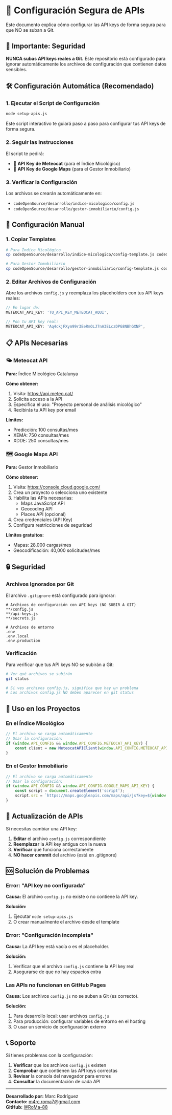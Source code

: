 # 🔐 Configuración Segura de APIs

Este documento explica cómo configurar las API keys de forma segura para que NO se suban a Git.

## 🚨 Importante: Seguridad

**NUNCA subas API keys reales a Git.** Este repositorio está configurado para ignorar automáticamente los archivos de configuración que contienen datos sensibles.

## 🛠️ Configuración Automática (Recomendado)

### 1. Ejecutar el Script de Configuración

```bash
node setup-apis.js
```

Este script interactivo te guiará paso a paso para configurar tus API keys de forma segura.

### 2. Seguir las Instrucciones

El script te pedirá:
- 🔑 **API Key de Meteocat** (para el Índice Micológico)
- 🔑 **API Key de Google Maps** (para el Gestor Inmobiliario)

### 3. Verificar la Configuración

Los archivos se crearán automáticamente en:
- `codeOpenSource/desarrollo/indice-micologico/config.js`
- `codeOpenSource/desarrollo/gestor-inmobiliario/config.js`

## 🔧 Configuración Manual

### 1. Copiar Templates

```bash
# Para Índice Micológico
cp codeOpenSource/desarrollo/indice-micologico/config-template.js codeOpenSource/desarrollo/indice-micologico/config.js

# Para Gestor Inmobiliario
cp codeOpenSource/desarrollo/gestor-inmobiliario/config-template.js codeOpenSource/desarrollo/gestor-inmobiliario/config.js
```

### 2. Editar Archivos de Configuración

Abre los archivos `config.js` y reemplaza los placeholders con tus API keys reales:

```javascript
// En lugar de:
METEOCAT_API_KEY: 'TU_API_KEY_METEOCAT_AQUI',

// Pon tu API key real:
METEOCAT_API_KEY: 'Aq4ckjFXym99r3EeRmOLJ7nA3ELczDPG8NBhGXNP',
```

## 📋 APIs Necesarias

### 🌤️ Meteocat API

**Para:** Índice Micológico Catalunya

**Cómo obtener:**
1. Visita: https://api.meteo.cat/
2. Solicita acceso a la API
3. Especifica el uso: "Proyecto personal de análisis micológico"
4. Recibirás tu API key por email

**Límites:**
- Predicción: 100 consultas/mes
- XEMA: 750 consultas/mes
- XDDE: 250 consultas/mes

### 🗺️ Google Maps API

**Para:** Gestor Inmobiliario

**Cómo obtener:**
1. Visita: https://console.cloud.google.com/
2. Crea un proyecto o selecciona uno existente
3. Habilita las APIs necesarias:
   - Maps JavaScript API
   - Geocoding API
   - Places API (opcional)
4. Crea credenciales (API Key)
5. Configura restricciones de seguridad

**Límites gratuitos:**
- Mapas: 28,000 cargas/mes
- Geocodificación: 40,000 solicitudes/mes

## 🔒 Seguridad

### Archivos Ignorados por Git

El archivo `.gitignore` está configurado para ignorar:

```gitignore
# Archivos de configuración con API keys (NO SUBIR A GIT)
**/config.js
**/api-keys.js
**/secrets.js

# Archivos de entorno
.env
.env.local
.env.production
```

### Verificación

Para verificar que tus API keys NO se subirán a Git:

```bash
# Ver qué archivos se subirán
git status

# Si ves archivos config.js, significa que hay un problema
# Los archivos config.js NO deben aparecer en git status
```

## 🚀 Uso en los Proyectos

### En el Índice Micológico

```javascript
// El archivo se carga automáticamente
// Usar la configuración:
if (window.API_CONFIG && window.API_CONFIG.METEOCAT_API_KEY) {
    const client = new MeteocatAPIClient(window.API_CONFIG.METEOCAT_API_KEY);
}
```

### En el Gestor Inmobiliario

```javascript
// El archivo se carga automáticamente
// Usar la configuración:
if (window.API_CONFIG && window.API_CONFIG.GOOGLE_MAPS_API_KEY) {
    const script = document.createElement('script');
    script.src = `https://maps.googleapis.com/maps/api/js?key=${window.API_CONFIG.GOOGLE_MAPS_API_KEY}&callback=initMap`;
}
```

## 🔄 Actualización de APIs

Si necesitas cambiar una API key:

1. **Editar** el archivo `config.js` correspondiente
2. **Reemplazar** la API key antigua con la nueva
3. **Verificar** que funciona correctamente
4. **NO hacer commit** del archivo (está en .gitignore)

## 🆘 Solución de Problemas

### Error: "API key no configurada"

**Causa:** El archivo `config.js` no existe o no contiene la API key.

**Solución:**
1. Ejecutar `node setup-apis.js`
2. O crear manualmente el archivo desde el template

### Error: "Configuración incompleta"

**Causa:** La API key está vacía o es el placeholder.

**Solución:**
1. Verificar que el archivo `config.js` contiene la API key real
2. Asegurarse de que no hay espacios extra

### Las APIs no funcionan en GitHub Pages

**Causa:** Los archivos `config.js` no se suben a Git (es correcto).

**Solución:**
1. Para desarrollo local: usar archivos `config.js`
2. Para producción: configurar variables de entorno en el hosting
3. O usar un servicio de configuración externo

## 📞 Soporte

Si tienes problemas con la configuración:

1. **Verificar** que los archivos `config.js` existen
2. **Comprobar** que contienen las API keys correctas
3. **Revisar** la consola del navegador para errores
4. **Consultar** la documentación de cada API

---

**Desarrollado por:** Marc Rodríguez  
**Contacto:** m4rc.roma7@gmail.com  
**GitHub:** [@RoMa-88](https://github.com/RoMa-88)
